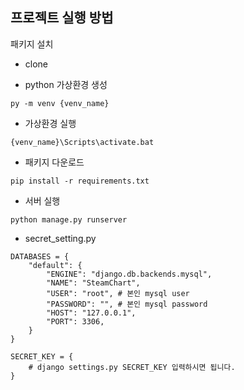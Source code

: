 ## 프로젝트 실행 방법

패키지 설치
- clone

- python 가상환경 생성
```
py -m venv {venv_name}
```

- 가상환경 실행
```
{venv_name}\Scripts\activate.bat
```

- 패키지 다운로드
```
pip install -r requirements.txt
```

- 서버 실행
```
python manage.py runserver
```

- secret_setting.py
```
DATABASES = {
    "default": {
        "ENGINE": "django.db.backends.mysql",
        "NAME": "SteamChart",
        "USER": "root", # 본인 mysql user
        "PASSWORD": "", # 본인 mysql password
        "HOST": "127.0.0.1",
        "PORT": 3306,
    }
}
```

```
SECRET_KEY = {
    # django settings.py SECRET_KEY 입력하시면 됩니다.
}
```